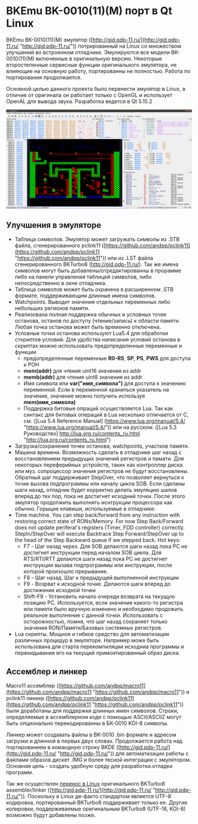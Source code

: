 # BKEmu BK-0010(11)(M) порт в Qt Linux

BKEmu BK-0010(11)(M) эмулятор ([http://gid.pdp-11.ru/](http://gid.pdp-11.ru/ "http://gid.pdp-11.ru/")) потрированный на Linux со множеством улучшений во встроенном отладчике.
Эмулируются все модели BK-0010(11)(M) включенные в оригинальную версию. Некоторые второстепенные сервисные функции оригинального эмулятора, не влияющие на основную работу, портированны не полностью. Работа по портирования продолжается.

Основной целью данного проекта было перенести эмулятор в Linux, в отличие от оригинала он работает только с OpenGL и использует OpenAL для вывода звука. Разработка ведется в Qt 5.15.2

[![Main Screen](MainScreen.png  "Main Screen")](MainScreen.png  "Main Screen")

## Улучшения в эмуляторе

- Таблица символов. Эмулятор может загружать символы из .STB файла, сгенерированного pclink11 ([https://github.com/andpp/pclink11](https://github.com/andpp/pclink11 "https://github.com/andpp/pclink11")) или из .LST файла сгенерированного BKTurbo8 (http://gid.pdp-11.ru/). Так же имена символов могут быть добавлены/отредактированны в прорамме либо на панели управления таблицей символов, либо непосредственно в окне отладчика.
- Таблица символов может быть охранена в расширенном .STB формате, поддерживающим длинные имена символов.
- Watchpoints. Выводит значения отдельных переменных либо небольших регионов памяти.
- Реализована полная поддержка обычных и условных точек останова, останов по доступу (чтение/запись) к области памяти. Любая точка останова может быть временно отключена. 
- Условные точки останова используют Lua5.4 для обработки сткриптов условий. Для удобства написания условий останова в  скриптах можно использовать предопределенные переменные и функции
   - предопределенные переменные **R0-R5**, **SP**, **PS**, **PWS** для доступа к РОН
   - **mem(addr)** для чтения uint16 значения из addr
   - **memb(addr)** для чтения uint8 значения из addr
   - Имя символа или **var("имя_символа")** для доступа к значению переменной. Если в переменной храниться указатель на значение, значение можно получить используя **mem(имя_символа)**
   - Поддержка битовые опраций осуществляется Lua. Так как синтакс для битовых операций в Lua несколько отличается от C, см. ([Lua 5.4 Reference Manual] (https://www.lua.org/manual/5.4/ "https://www.lua.org/manual/5.4/")) или на русском: ([Lua 5.3 Руководство] http://lua.org.ru/contents_ru.html "http://lua.org.ru/contents_ru.html")
- Загрузка/сохранение точек останова, watchpoints, участков памяти.
- Машина времени. Возможность сделать в отладчике шаг назад с восстановлением предыдущих значений регистров и памати. Для некоторых переферийных устройств, таких как контроллер диска или муз. сопроцессор значения регистров не будут восстановлены. Обратный шаг поддерживает StepOver, что позволяет вернуться к точке вызова подпрограммы или началу цикла SOB. Если сделаны шаги назад, отладчик будет корректно делать эмуляцию шалов вперед до тех пор, пока не достигнет исходний точки. После этого эмулятор продолжить выполнять иснтрукции процессора как обычно. Горыцие клавиши, используемые в отладчике:
- Time machine. You can step back/forward from any instruction with restoring correct state of RONs/Memory. For now Step Back/Forward does not update periferal's registers (Timer, FDD controller) correctly. StepIn/StepOver will execute Backtrace Step Forward/StepOver up to the head of the Step Backward queue if we stepped back. Hot keys:
   - F7       - Шаг назад через. Для SOB  делаются шаги назад пока PC не достигнет инструкции перед началом SOB цикла. Для RTS/RTI/RTT делаются шаги назад пока PC не достигнет инструкции вызава подпрограммы или инструкции, после которой произошло прерывание.
   - F8       - Шаг назад. Шаг к предыдущей выполненной инструкции
   - F9       - Возрват к исходной точке. Делаются шаги вперед до достижения исходной точки
   - Shift-F9 - Установить начало очереди возврата на текущую позицию PC. Используется, если значение какого-то регистра или памяти было вручную изменено и необходимо продожить реальное выполнение с данной точки. Использовать с осторожностью, помня, что шаг назад сохраняет только значения RON/Памяти/Базовых системных регистров.
- Lua скрипты. Мощное и гибкое средство для автоматизации различных процедур в эмуляторе. Например може быть использована для старта перекомпиляции исходниа программы и перекидывания его на текущий примонтированный образ диска.

## Ассемблер и линкер

Macro11 ассемблер ([https://github.com/andpp/macro11](https://github.com/andpp/macro11 "https://github.com/andpp/macro11")) и pclink11 линкер ([https://github.com/andpp/pclink11](https://github.com/andpp/pclink11 "https://github.com/andpp/pclink11")) были доработаны для поддержки длинных имен символов. Строки, определяемые в ассемблерном коде с помощью ASCII/ASCIIZ могут быть опционально перекодированны в БК-0010 KOI-8 символы.

Линкер может создавать файлы в BK-0010 .bin формате и адресом загрузки и длинной в первых двух словах. Продолжается работа над портированием в командную строку BKDE ([http://gid.pdp-11.ru/](http://gid.pdp-11.ru/ "http://gid.pdp-11.ru/")) для автоматизации работы с файлами образов дискет .IMG и более тесной интеграции с эмулятором. Основная цель - создать удобную среду для разработки.отладки программ.

Так же осуществлен [перенос в Linux](https://github.com/andpp/BKTurbo8 "https://github.com/andpp/BKTurbo8") оригинального BKTurbo8 assembler/linker ([http://gid.pdp-11.ru/](http://gid.pdp-11.ru/ "http://gid.pdp-11.ru/")). Поскольку в Linux де-факто стандартом является UTF-8 кодировка, портированный BKTurbo8 поддерживает только ее. Другие колировки, поддерживаемые оригинальным BKTurbo8 (UTF-16, KOI-8) возможно будут добавлены позже.

